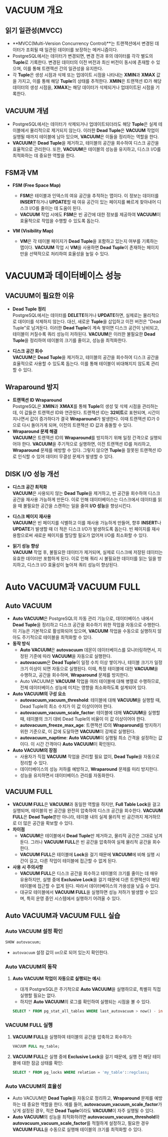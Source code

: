 # VACUUM 개요

## 읽기 일관성(MVCC)

- **MVCC(Multi-Version Concurrency Control)**는 트랜잭션에서 변경된 데이터가 조회될 때 일관된 데이터를 보장하는 메커니즘이다.
- PostgreSQL에서는 데이터가 변경되면, 변경 전과 후의 데이터를 각각 별도의 **Tuple**로 기록한다. 변경된 데이터의 이전 버전과 최신 버전이 동시에 존재할 수 있으며, 이를 통해 트랜잭션 간의 일관성을 유지한다.
- 각 **Tuple**은 생성 시점과 삭제 또는 업데이트 시점을 나타내는 **XMIN**과 **XMAX** 값을 가지고, 이를 통해 해당 **Tuple**의 상태를 추적한다. **XMIN**은 트랜잭션 ID가 해당 데이터의 생성 시점을, **XMAX**는 해당 데이터가 삭제되거나 업데이트된 시점을 기록한다.

## VACUUM 개념

- PostgreSQL에서는 데이터가 삭제되거나 업데이트되더라도 해당 **Tuple**은 실제 테이블에서 물리적으로 제거되지 않는다. 이러한 **Dead Tuple**은 **VACUUM** 작업이 실행될 때까지 테이블에 남아 있으며, **VACUUM**은 이들을 정리하는 역할을 한다.
- **VACUUM**은 **Dead Tuple**을 제거하고, 테이블의 공간을 회수하여 디스크 공간을 효율적으로 관리한다. 또한, **VACUUM**은 테이블의 성능을 유지하고, 디스크 I/O를 최적화하는 데 중요한 역할을 한다.

## FSM과 VM

- **FSM (Free Space Map)**

  - **FSM**은 테이블과 인덱스의 여유 공간을 추적하는 맵이다. 이 정보는 데이터를 **INSERT**하거나 **UPDATE**할 때 여유 공간이 있는 페이지를 빠르게 찾아내어 디스크 I/O를 줄이는 데 도움이 된다.
  - **VACUUM** 작업 시에도 **FSM**은 빈 공간에 대한 정보를 제공하여 **VACUUM**이 효율적으로 작업을 수행할 수 있도록 돕는다.

- **VM (Visibility Map)**
  - **VM**은 각 테이블 페이지가 **Dead Tuple**을 포함하고 있는지 여부를 기록하는 맵이다. **VACUUM** 작업 시 **VM**을 사용하면 **Dead Tuple**이 존재하는 페이지만을 선택적으로 처리하여 효율성을 높일 수 있다.

# VACUUM과 데이터베이스 성능

## VACUUM이 필요한 이유

- **Dead Tuple 정리**  
  PostgreSQL에서는 데이터를 **DELETE**하거나 **UPDATE**하면, 실제로는 물리적으로 데이터를 삭제하지 않는다. 대신, 새로운 **Tuple**을 삽입하고 이전 버전은 "Dead Tuple"로 남겨둔다. 이러한 **Dead Tuple**이 계속 쌓이면 디스크 공간이 낭비되고, 테이블이 커질수록 쿼리 성능이 저하된다. **VACUUM**은 이러한 불필요한 **Dead Tuple**을 정리하여 테이블의 크기를 줄이고, 성능을 최적화한다.

- **디스크 공간 회수**  
  **VACUUM**은 **Dead Tuple**을 제거하고, 테이블의 공간을 회수하여 디스크 공간을 효율적으로 사용할 수 있도록 돕는다. 이를 통해 테이블이 비대해지지 않도록 관리할 수 있다.

## Wraparound 방지

- **트랜잭션 ID Wraparound**  
  PostgreSQL은 **XMIN**과 **XMAX**를 통해 **Tuple**의 생성 및 삭제 시점을 관리하는데, 이 값들은 트랜잭션 ID와 연관된다. 트랜잭션 ID는 **32비트**로 표현되며, 시간이 지나면서 값이 증가하다가 결국 **Wraparound**가 발생한다. 이때 트랜잭션 ID가 0으로 다시 돌아가게 되며, 이전의 트랜잭션 ID 값과 충돌할 수 있다.
- **Wraparound 문제 해결**  
  **VACUUM**은 트랜잭션 ID의 **Wraparound**를 방지하기 위해 일정 간격으로 실행되어야 한다. **VACUUM**을 주기적으로 실행하면, 이전 트랜잭션 ID를 처리하고, **Wraparound** 문제를 예방할 수 있다. 그렇지 않으면 **Tuple**을 잘못된 트랜잭션 ID로 인식할 수 있어 데이터 무결성 문제가 발생할 수 있다.

## DISK I/O 성능 개선

- **디스크 공간 최적화**  
  **VACUUM**은 사용되지 않는 **Dead Tuple**을 제거하고, 빈 공간을 회수하여 디스크 공간을 재사용 가능하게 만든다. 이로 인해 데이터베이스는 디스크에서 데이터를 읽을 때 불필요한 공간을 스캔하는 일을 줄여 **I/O 성능**을 향상시킨다.
- **디스크 페이지 재사용**  
  **VACUUM**은 빈 페이지를 식별하고 이를 재사용 가능하게 만들어, 향후 **INSERT**나 **UPDATE**가 발생할 때 더 적은 디스크 I/O가 발생하도록 돕는다. 빈 페이지를 재사용함으로써 새로운 페이지를 할당할 필요가 없어져 I/O를 최소화할 수 있다.

- **읽기 성능 향상**  
  **VACUUM** 작업 후, 불필요한 데이터가 제거되며, 실제로 디스크에 저장된 데이터는 유효한 데이터만 포함하게 된다. 이로 인해 쿼리 시 불필요한 데이터를 읽는 일을 방지하고, 디스크 I/O 효율성이 높아져 쿼리 성능이 향상된다.

# Auto VACUUM과 VACUUM FULL

## Auto VACUUM

- **Auto VACUUM**은 PostgreSQL의 자동 관리 기능으로, 데이터베이스 내에서 **Dead Tuple**을 정리하고 디스크 공간을 회수하기 위한 작업을 자동으로 수행한다. 이 기능은 기본적으로 활성화되어 있으며, **VACUUM** 작업을 수동으로 실행하지 않아도 주기적으로 테이블을 최적화할 수 있다.
- **동작 방식**
  - **Auto VACUUM**은 **autovacuum** 데몬이 데이터베이스를 모니터링하면서, 지정된 기준에 따라 **VACUUM**을 자동으로 실행한다.
  - **autovacuum**은 **Dead Tuple**이 일정 수치 이상 쌓이거나, 테이블 크기가 일정 크기 이상이 되면 자동으로 실행된다. 이때, 특정 테이블에 대한 **VACUUM**을 수행하고, 공간을 회수하며, **Wraparound** 문제를 방지한다.
  - Auto VACUUM은 **VACUUM** 작업을 여러 테이블에 대해 병렬로 수행하므로, 전체 데이터베이스 성능에 미치는 영향을 최소화하도록 설계되어 있다.
- **Auto VACUUM의 구성 요소**
  - **autovacuum_vacuum_threshold**: 테이블에 대해 **VACUUM**을 실행할 때, Dead Tuple의 최소 수치가 이 값 이상이어야 한다.
  - **autovacuum_vacuum_scale_factor**: 테이블에 대해 **VACUUM**을 실행할 때, 테이블의 크기 대비 Dead Tuple의 비율이 이 값 이상이어야 한다.
  - **autovacuum_freeze_max_age**: 트랜잭션 ID의 **Wraparound**를 방지하기 위한 기준으로, 이 값에 도달하면 **VACUUM**이 강제로 실행된다.
  - **autovacuum_naptime**: **Auto VACUUM**이 실행될 최소 간격을 설정하는 값이다. 이 시간 간격마다 **Auto VACUUM**이 확인된다.
- **Auto VACUUM의 장점**
  - 사용자가 직접 **VACUUM** 작업을 관리할 필요 없이, **Dead Tuple**을 자동으로 정리할 수 있다.
  - 데이터베이스의 성능 저하를 예방하고, **Wraparound** 문제를 미리 방지한다.
  - 성능을 유지하면서 데이터베이스 관리를 자동화한다.

## VACUUM FULL

- **VACUUM FULL**은 **VACUUM**과 동일한 역할을 하지만, **Full Table Lock**을 걸고 실행되며, 테이블의 빈 공간을 완전히 압축하여 디스크 공간을 회수한다. **VACUUM FULL**은 **Dead Tuple**뿐만 아니라, 테이블 내의 실제 물리적 빈 공간까지 제거하므로 더 많은 공간을 확보할 수 있다.
- **차이점**
  - **VACUUM**은 테이블에서 **Dead Tuple**만 제거하고, 물리적 공간은 그대로 남겨둔다. 그러나 **VACUUM FULL**은 빈 공간을 압축하여 실제 물리적 공간을 회수한다.
  - **VACUUM FULL**은 테이블에 **Lock**을 걸기 때문에 **VACUUM**에 비해 실행 시간이 길고, 다른 작업이 테이블에 접근할 수 없게 된다.
- **사용 시 주의사항**
  - **VACUUM FULL**은 디스크 공간을 회수하고 테이블의 크기를 줄이는 데 매우 유용하지만, 실행 중에 **Exclusive Lock**을 걸기 때문에 다른 트랜잭션이 해당 테이블에 접근할 수 없게 된다. 따라서 데이터베이스의 가용성을 낮출 수 있다.
  - 대규모 테이블에서 **VACUUM FULL**을 실행하면 성능 저하가 발생할 수 있으며, 특히 운영 중인 시스템에서 실행하기 어려울 수 있다.

## Auto VACUUM과 VACUUM FULL 실습

### Auto VACUUM 설정 확인

```sql
SHOW autovacuum;
```

- `autovacuum` 설정 값이 `on`으로 되어 있는지 확인한다.

### Auto VACUUM의 동작

1. **Auto VACUUM 작업이 자동으로 실행되는 예시**:

   - 대개 PostgreSQL은 주기적으로 **Auto VACUUM**을 실행하므로, 특별히 직접 실행할 필요는 없다.
   - 하지만 **Auto VACUUM**의 로그를 확인하여 실행되는 시점을 볼 수 있다.

   ```sql
   SELECT * FROM pg_stat_all_tables WHERE last_autovacuum > now() - interval '1 day';
   ```

### VACUUM FULL 실행

1. **VACUUM FULL**을 실행하여 테이블의 공간을 압축하고 회수하기:

   ```sql
   VACUUM FULL my_table;
   ```

2. **VACUUM FULL**은 실행 중에 **Exclusive Lock**을 걸기 때문에, 실행 전 해당 테이블에 대한 잠금 상태를 확인:
   ```sql
   SELECT * FROM pg_locks WHERE relation = 'my_table'::regclass;
   ```

### Auto VACUUM의 효율성

- Auto VACUUM은 **Dead Tuple**을 자동으로 정리하고, **Wraparound** 문제를 예방하는 데 중요한 역할을 한다. 예를 들어, **autovacuum_vacuum_scale_factor**가 낮게 설정된 경우, 적은 **Dead Tuple**이라도 **VACUUM**이 자주 실행될 수 있다.
- **Auto VACUUM**의 성능을 최적화하려면 **autovacuum_vacuum_threshold**와 **autovacuum_vacuum_scale_factor**를 적절하게 설정하고, 필요한 경우 **VACUUM FULL**을 수동으로 실행해 테이블의 크기를 최적화할 수 있다.
